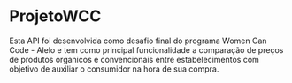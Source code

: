 # ProjetoWCC

Esta API foi desenvolvida como desafio final do programa Women Can Code - Alelo e tem como principal funcionalidade a comparação de preços de produtos organicos e convencionais entre estabelecimentos com objetivo de auxiliar o consumidor na hora de sua compra.

